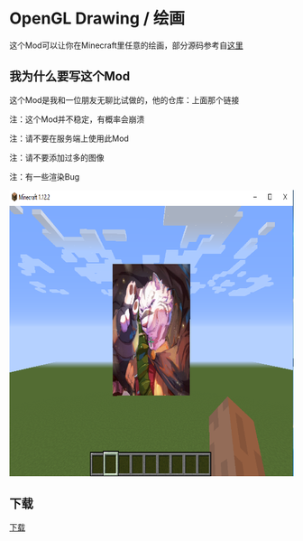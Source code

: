 # OpenGL Drawing / 绘画

这个Mod可以让你在Minecraft里任意的绘画，部分源码参考自[这里](https://github.com/gujunfenzhan/EasyPixelPaint)

## 我为什么要写这个Mod

这个Mod是我和一位朋友无聊比试做的，他的仓库：上面那个链接

注：这个Mod并不稳定，有概率会崩溃

注：请不要在服务端上使用此Mod

注：请不要添加过多的图像

注：有一些渲染Bug

<img src="image.png" width="855" height="507">

## 下载

[下载](https://github.com/abcdefghHIM/OpenGLDrawing/releases)